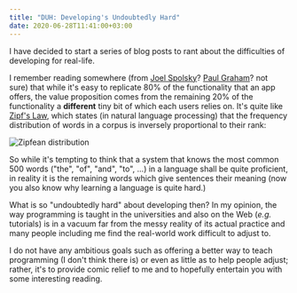 ```yaml
---
title: "DUH: Developing's Undoubtedly Hard"
date: 2020-06-28T11:41:00+03:00
---
```


I have decided to start a series of blog posts to rant about the difficulties of developing for real-life.

I remember reading somewhere (from [Joel Spolsky](https://www.joelonsoftware.com/)? [Paul Graham](http://www.paulgraham.com/)? not sure) that while it's easy to replicate 80% of the functionality that an app offers, the value proposition comes from the remaining 20% of the functionality a **different** tiny bit of which each users relies on. It's quite like [Zipf's Law](https://en.wikipedia.org/wiki/Zipf%27s_law), which states (in natural language processing) that the frequency distribution of words in a corpus is inversely proportional to their rank:

![Zipfean distribution]({{site.baseurl}}/assets/images/zipf.png)

So while it's tempting to think that a system that knows the most common 500 words ("the", "of", "and", "to", ...) in a language shall be quite proficient, in reality it is the remaining words which give sentences their meaning (now you also know why learning a language is quite hard.)

What is so "undoubtedly hard" about developing then? In my opinion, the way programming is taught in the universities and also on the Web (_e.g._ tutorials) is in a vacuum far from the messy reality of its actual practice and many people including me find the real-world work difficult to adjust to.

I do not have any ambitious goals such as offering a better way to teach programming (I don't think there is) or even as little as to help people adjust; rather, it's to provide comic relief to me and to hopefully entertain you with some interesting reading.
